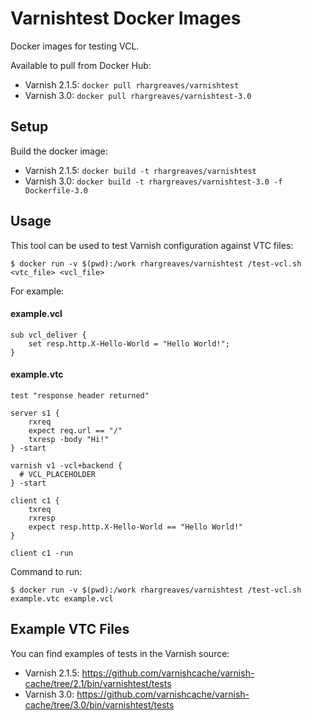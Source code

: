 # Varnishtest Docker Images

Docker images for testing VCL.

Available to pull from Docker Hub:

* Varnish 2.1.5: `docker pull rhargreaves/varnishtest`
* Varnish 3.0: `docker pull rhargreaves/varnishtest-3.0`

## Setup

Build the docker image:

* Varnish 2.1.5: `docker build -t rhargreaves/varnishtest`
* Varnish 3.0: `docker build -t rhargreaves/varnishtest-3.0 -f Dockerfile-3.0`

## Usage

This tool can be used to test Varnish configuration against VTC files:

```
$ docker run -v $(pwd):/work rhargreaves/varnishtest /test-vcl.sh <vtc_file> <vcl_file>
```

For example:

#### example.vcl

```
sub vcl_deliver {
	set resp.http.X-Hello-World = "Hello World!";
}
```

#### example.vtc

```
test "response header returned"

server s1 {
	rxreq
	expect req.url == "/"
	txresp -body "Hi!"
} -start

varnish v1 -vcl+backend {
  # VCL_PLACEHOLDER
} -start

client c1 {
	txreq
	rxresp
	expect resp.http.X-Hello-World == "Hello World!"
}

client c1 -run
```

Command to run:

```
$ docker run -v $(pwd):/work rhargreaves/varnishtest /test-vcl.sh example.vtc example.vcl
```

## Example VTC Files

You can find examples of tests in the Varnish source:

* Varnish 2.1.5: https://github.com/varnishcache/varnish-cache/tree/2.1/bin/varnishtest/tests
* Varnish 3.0: https://github.com/varnishcache/varnish-cache/tree/3.0/bin/varnishtest/tests



